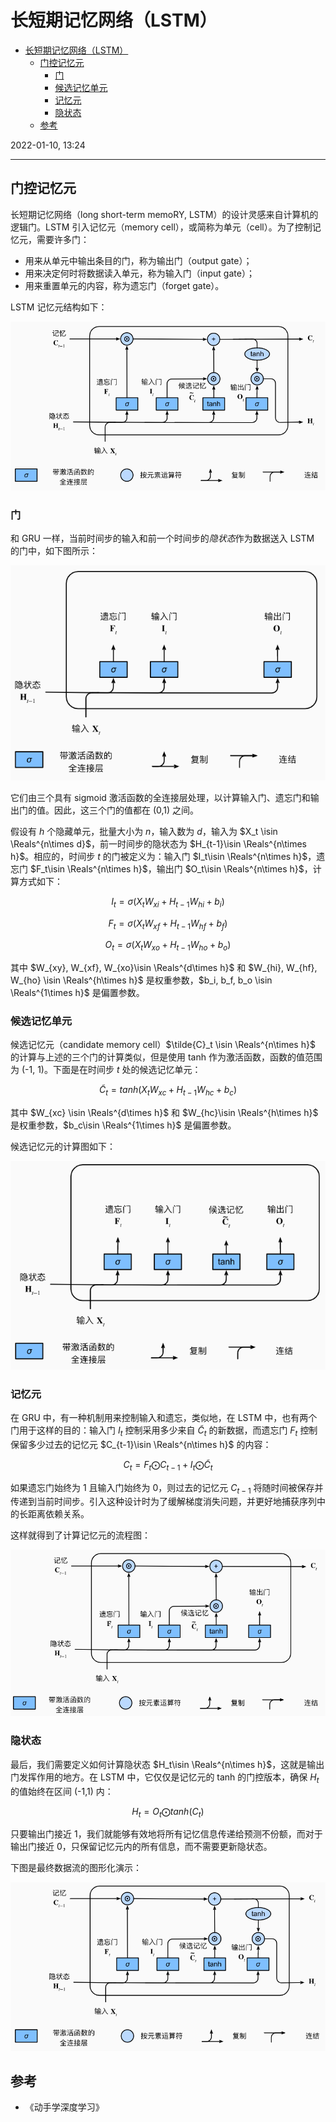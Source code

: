 # 长短期记忆网络（LSTM）

- [长短期记忆网络（LSTM）](#长短期记忆网络lstm)
  - [门控记忆元](#门控记忆元)
    - [门](#门)
    - [候选记忆单元](#候选记忆单元)
    - [记忆元](#记忆元)
    - [隐状态](#隐状态)
  - [参考](#参考)

2022-01-10, 13:24
***

## 门控记忆元

长短期记忆网络（long short-term memoRY, LSTM）的设计灵感来自计算机的逻辑门。LSTM 引入记忆元（memory cell），或简称为单元（cell）。为了控制记忆元，需要许多门：

- 用来从单元中输出条目的门，称为输出门（output gate）；
- 用来决定何时将数据读入单元，称为输入门（input gate）；
- 用来重置单元的内容，称为遗忘门（forget gate）。

LSTM 记忆元结构如下：

![](images/2022-01-10-13-14-38.png)

### 门

和 GRU 一样，当前时间步的输入和前一个时间步的*隐状态*作为数据送入 LSTM 的门中，如下图所示：

![](images/2022-01-10-13-25-20.png)

它们由三个具有 sigmoid 激活函数的全连接层处理，以计算输入门、遗忘门和输出门的值。因此，这三个门的值都在 (0,1) 之间。

假设有 $h$ 个隐藏单元，批量大小为 $n$，输入数为 $d$，输入为 $X_t \isin \Reals^{n\times d}$，前一时间步的隐状态为 $H_{t-1}\isin \Reals^{n\times h}$。相应的，时间步 $t$ 的门被定义为：输入门 $I_t\isin \Reals^{n\times h}$，遗忘门 $F_t\isin \Reals^{n\times h}$，输出门 $O_t\isin \Reals^{n\times h}$，计算方式如下：

$$I_t=\sigma(X_t W_{xi}+H_{t-1}W_{hi}+b_i)$$

$$F_t=\sigma(X_tW_{xf}+H_{t-1}W_{hf}+b_f)$$

$$O_t=\sigma(X_tW_{xo}+H_{t-1}W_{ho}+b_o)$$

其中 $W_{xy}, W_{xf}, W_{xo}\isin \Reals^{d\times h}$ 和 $W_{hi}, W_{hf}, W_{ho} \isin \Reals^{h\times h}$ 是权重参数，$b_i, b_f, b_o \isin \Reals^{1\times h}$ 是偏置参数。

### 候选记忆单元

候选记忆元（candidate memory cell）$\tilde{C}_t \isin \Reals^{n\times h}$ 的计算与上述的三个门的计算类似，但是使用 tanh 作为激活函数，函数的值范围为 (-1, 1)。下面是在时间步 $t$ 处的候选记忆单元：

$$\tilde{C}_t=tanh(X_tW_{xc}+H_{t-1}W_{hc}+b_c)$$

其中 $W_{xc} \isin \Reals^{d\times h}$ 和 $W_{hc}\isin \Reals^{h\times h}$ 是权重参数，$b_c\isin \Reals^{1\times h}$ 是偏置参数。

候选记忆元的计算图如下：

![](images/2022-01-10-15-14-16.png)

### 记忆元

在 GRU 中，有一种机制用来控制输入和遗忘，类似地，在 LSTM 中，也有两个门用于这样的目的：输入门 $I_t$ 控制采用多少来自 $\tilde{C}_t$ 的新数据，而遗忘门 $F_t$ 控制保留多少过去的记忆元 $C_{t-1}\isin \Reals^{n\times h}$ 的内容：

$$C_t=F_t\bigodot C_{t-1}+I_t\bigodot \tilde{C}_t$$

如果遗忘门始终为 1 且输入门始终为 0，则过去的记忆元 $C_{t-1}$ 将随时间被保存并传递到当前时间步。引入这种设计时为了缓解梯度消失问题，并更好地捕获序列中的长距离依赖关系。

这样就得到了计算记忆元的流程图：

![](images/2022-01-10-15-19-13.png)

### 隐状态

最后，我们需要定义如何计算隐状态 $H_t\isin \Reals^{n\times h}$，这就是输出门发挥作用的地方。在 LSTM 中，它仅仅是记忆元的 tanh 的门控版本，确保 $H_t$ 的值始终在区间 (-1,1) 内：

$$H_t=O_t\bigodot tanh(C_t)$$

只要输出门接近 1，我们就能够有效地将所有记忆信息传递给预测不份额，而对于输出门接近 0，只保留记忆元内的所有信息，而不需要更新隐状态。

下图是最终数据流的图形化演示：

![](images/2022-01-10-15-22-52.png)

## 参考

- 《动手学深度学习》
